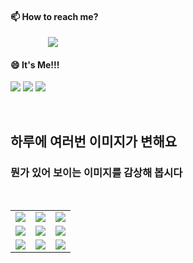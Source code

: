 #### 📫 How to reach me?
<a href="mailto:thquddnr123@gmail.com">
    <img 
        src="https://img.shields.io/badge/Gmail-d14836?style=flat-square&logo=Gmail&logoColor=white&link=mailto:thquddnr123@gmail.com"
        style="height : auto; margin-left : 60px; margin-right : 60px;"/>
</a>

#### 😄 It's Me!!!

<a href="https://cybecho.notion.site/SBU-s-Archives-854ccd3338c2456a867956f26143998a" target="_blank"><img src="https://img.shields.io/badge/Portfolio-303030?style=for-the-badge&logo=Notion&logoColor=white"/></a>
<a href="https://www.instagram.com/junk_warrior_vintage/" target="_blank"><img src="https://img.shields.io/badge/@junk_warrir_vintage-E4405F?style=for-the-badge&logo=Instagram&logoColor=white"/></a>
<a href="https://www.behance.net/thquddnr125654" target="_blank"><img src="https://img.shields.io/badge/Behance-1769FF?style=for-the-badge&logo=Behance&logoColor=white"/></a>

</br>

## 하루에 여러번 이미지가 변해요
### 뭔가 있어 보이는 이미지를 감상해 봅시다

<!--
마크업 바로보기 사이트
https://dillinger.io/ 
-->
 <br/> <table>
<tr>
<td><a href='http://www.lomando.com/nyanyanyanyahn.html'><img src='https://www.random-art.org/img/large/416701.jpg'></a></td>
<td><a href='http://www.lomando.com/smpeyekotoba.html'><img src='https://www.random-art.org/img/large/416772.jpg'></a></td>
<td><a href='http://www.lomando.com/smpeyekotoba.html'><img src='https://www.random-art.org/img/large/416230.jpg'></a></td>
</tr>
<tr>
<td><a href='http://www.lomando.com/nyanyanyanyahn.html'><img src='https://www.random-art.org/img/large/416103.jpg'></a></td>
<td><a href='http://www.lomando.com/smpdoor.html'><img src='https://www.random-art.org/img/large/415897.jpg'></a></td>
<td><a href='http://www.lomando.com/smpdoor.html'><img src='https://www.random-art.org/img/large/415501.jpg'></a></td>
</tr>
<tr>
<td><a href='http://www.lomando.com/nyanyanyanyahn.html'><img src='https://www.random-art.org/img/large/417463.jpg'></a></td>
<td><a href='http://www.lomando.com/smpdoor.html'><img src='https://www.random-art.org/img/large/415960.jpg'></a></td>
<td><a href='http://www.lomando.com/smpdoor.html'><img src='https://www.random-art.org/img/large/416814.jpg'></a></td>
</tr>
</table>
